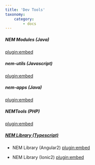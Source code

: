 ```yaml
---
title: 'Dev Tools'
taxonomy:
    category:
        - docs
---
```


##### NEM Modules (Java)
[plugin:embed](https://github.com/NemProject/nem.modules)
##### nem-utils (Javascript)
[plugin:embed](https://github.com/evias/nem-utils)
##### nem-apps (Java)
[plugin:embed](https://github.com/NEMChina/nem-apps)
##### NEMTools (PHP)
[plugin:embed](https://github.com/tomotomo9696/NEMTools_PHP)
##### [NEM Library (Typescript)](https://nemlibrary.com/)
* NEM Library (Angular2)
	[plugin:embed](https://github.com/guillemsole/nem-library-angular2-seed)
    
* NEM Library (Ionic2) 
	[plugin:embed](https://github.com/guillemsole/nem-library-ionic2-seed)
